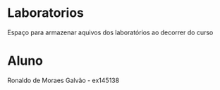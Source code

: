 # Laboratorios
Espaço para armazenar aquivos dos laboratórios ao decorrer do curso

# Aluno
Ronaldo de Moraes Galvão - ex145138

